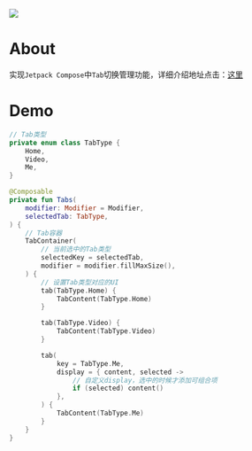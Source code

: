 [![](https://jitpack.io/v/zj565061763/compose-tab-container.svg)](https://jitpack.io/#zj565061763/compose-tab-container)

# About

实现`Jetpack Compose`中`Tab`切换管理功能，详细介绍地址点击：[这里](https://juejin.cn/post/7327562275107536911)

# Demo

```kotlin
// Tab类型
private enum class TabType {
    Home,
    Video,
    Me,
}

@Composable
private fun Tabs(
    modifier: Modifier = Modifier,
    selectedTab: TabType,
) {
    // Tab容器
    TabContainer(
        // 当前选中的Tab类型
        selectedKey = selectedTab,
        modifier = modifier.fillMaxSize(),
    ) {
        // 设置Tab类型对应的UI
        tab(TabType.Home) {
            TabContent(TabType.Home)
        }

        tab(TabType.Video) {
            TabContent(TabType.Video)
        }

        tab(
            key = TabType.Me,
            display = { content, selected ->
                // 自定义display，选中的时候才添加可组合项
                if (selected) content()
            },
        ) {
            TabContent(TabType.Me)
        }
    }
}
```